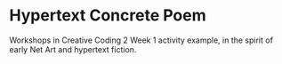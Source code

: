 # Hypertext Concrete Poem
 
Workshops in Creative Coding 2 Week 1 activity example, in the spirit of early Net Art and hypertext fiction. 




